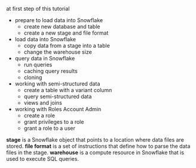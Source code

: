 
at first step of this tutorial 
- prepare to load data into Snowflake
    - create new database and table 
    - create a new stage and file format
- load data into Snowflake
    - copy data from a stage into a table
    - change the warehouse size
- query data in Snowflake
    - run  queries
    - caching query results
    - cloning 
- working with semi-structured data
    - create a table with a variant column
    - query semi-structured data
    - views and joins 
- working with Roles Account Admin
    - create a role
    - grant privileges to a role
    - grant a role to a user



**stage** is a Snowflake object that points to a location where data files are stored.
**file format** is a set of instructions that define how to parse the data files in the stage.
**warehouse** is a compute resource in Snowflake that is used to execute SQL queries.

